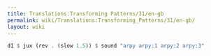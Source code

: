 ```yaml
---
title: Translations:Transforming Patterns/31/en-gb
permalink: wiki/Translations:Transforming_Patterns/31/en-gb/
layout: wiki
---
```


``` haskell
d1 $ jux (rev . (slow 1.5)) $ sound "arpy arpy:1 arpy:2 arpy:3"
```
